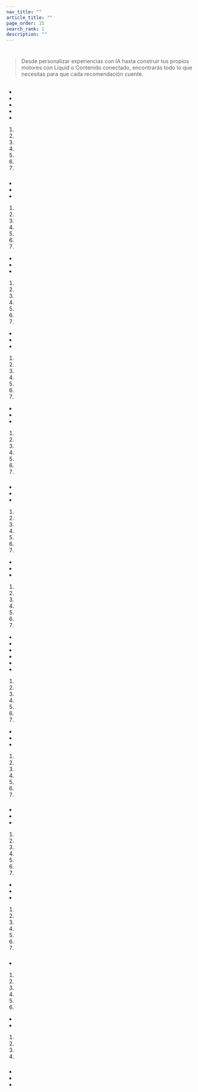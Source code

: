 ```yaml
---
nav_title: ""
article_title: ""
page_order: 15
search_rank: 1
description: ""
---
```


# 

>  Desde personalizar experiencias con IA hasta construir tus propios motores con Liquid o Contenido conectado, encontrarás todo lo que necesitas para que cada recomendación cuente.

## 



## 

### 

 

 


 


  


#### 





 

- 
- 


- 
- 
- 



1. 
2. 
3. 
4. 
5. 
6. 
7. 




### 



#### 





  


- 
- 
- 



1. 
2. 
3. 
4.  
5. 
6. 
7. 




 


- 
- 
- 



1. 
2. 
3. 
4. 
5. 
6. 
7. 




 


- 
- 
- 



1. 
2. 
3. 
4. 
5. 
6. 
7. 






 


- 
- 
- 



1. 
2. 
3. 
4. 
5. 
6. 
7. 




### 

 

#### 





 


- 
- 
- 



1. 
2. 
3. 
4. 
5. 
6. 
7. 




 


- 
- 
- 



1. 
2. 
3. 
4. 
5. 
6. 
7. 




  

-  
-  
-  


- 
- 
- 



1. 
2. 
3. 
4. 
5. 
6. 
7. 




 


- 
- 
- 



1. 
2. 
3. 
4. 
5. 
6. 
7. 




### 

 

 

#### 





  


- 
- 
- 



1. 
2. 
3. 
4. 
5. 
6. 
7. 




 


- 
- 
- 



1. 
2. 
3. 
4. 
5. 
6. 
7. 




### 

   

 

#### 





 




- 



1.  
2. 
3. 
4. 
5. 
6. 




 




- 
- 



1. 
2. 
3. 
4. 




### 

 

 

#### 



-  
-  
 
-  
